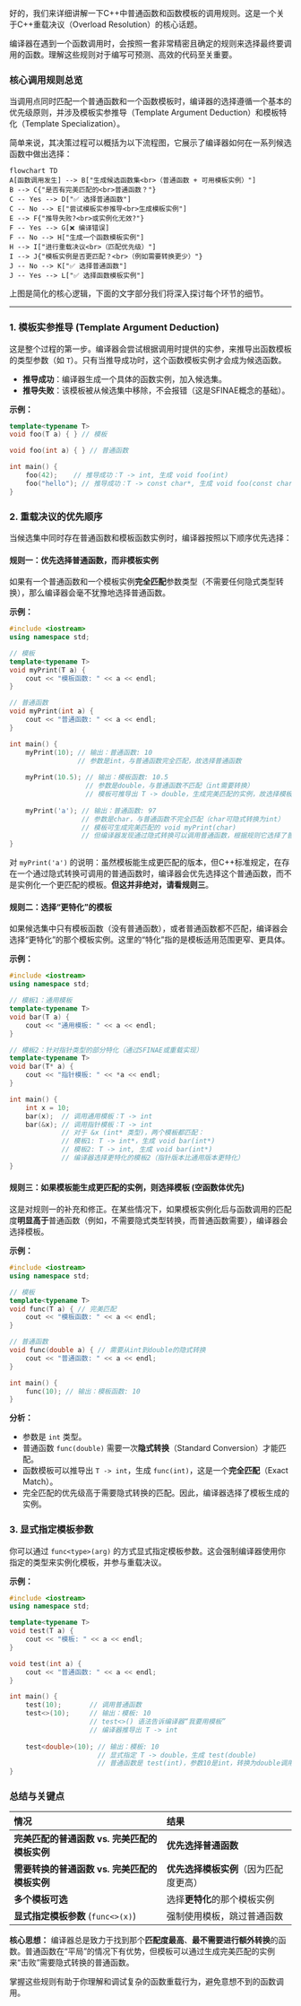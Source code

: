 好的，我们来详细讲解一下C++中普通函数和函数模板的调用规则。这是一个关于C++重载决议（Overload Resolution）的核心话题。

编译器在遇到一个函数调用时，会按照一套非常精密且确定的规则来选择最终要调用的函数。理解这些规则对于编写可预测、高效的代码至关重要。

### 核心调用规则总览

当调用点同时匹配一个普通函数和一个函数模板时，编译器的选择遵循一个基本的优先级原则，并涉及模板实参推导（Template Argument Deduction）和模板特化（Template Specialization）。

简单来说，其决策过程可以概括为以下流程图，它展示了编译器如何在一系列候选函数中做出选择：

```mermaid
flowchart TD
A[函数调用发生] --> B["生成候选函数集<br>（普通函数 + 可用模板实例）"]
B --> C{"是否有完美匹配的<br>普通函数？"}
C -- Yes --> D["✅ 选择普通函数"]
C -- No --> E["尝试模板实参推导<br>生成模板实例"]
E --> F{"推导失败?<br>或实例化无效?"}
F -- Yes --> G[❌ 编译错误]
F -- No --> H["生成一个函数模板实例"]
H --> I["进行重载决议<br>（匹配优先级）"]
I --> J{"模板实例是否更匹配？<br>（例如需要转换更少）"}
J -- No --> K["✅ 选择普通函数"]
J -- Yes --> L["✅ 选择函数模板实例"]
```

上图是简化的核心逻辑，下面的文字部分我们将深入探讨每个环节的细节。

---

### 1. 模板实参推导 (Template Argument Deduction)

这是整个过程的第一步。编译器会尝试根据调用时提供的实参，来推导出函数模板的类型参数（如 `T`）。只有当推导成功时，这个函数模板实例才会成为候选函数。

*   **推导成功**：编译器生成一个具体的函数实例，加入候选集。
*   **推导失败**：该模板被从候选集中移除，不会报错（这是SFINAE概念的基础）。

**示例：**
```cpp
template<typename T>
void foo(T a) { } // 模板

void foo(int a) { } // 普通函数

int main() {
    foo(42);    // 推导成功：T -> int, 生成 void foo(int)
    foo("hello"); // 推导成功：T -> const char*, 生成 void foo(const char*)
}
```

### 2. 重载决议的优先顺序

当候选集中同时存在普通函数和模板函数实例时，编译器按照以下顺序优先选择：

#### **规则一：优先选择普通函数，而非模板实例**

如果有一个普通函数和一个模板实例**完全匹配**参数类型（不需要任何隐式类型转换），那么编译器会毫不犹豫地选择普通函数。

**示例：**
```cpp
#include <iostream>
using namespace std;

// 模板
template<typename T>
void myPrint(T a) {
    cout << "模板函数: " << a << endl;
}

// 普通函数
void myPrint(int a) {
    cout << "普通函数: " << a << endl;
}

int main() {
    myPrint(10); // 输出：普通函数: 10
                 // 参数是int，与普通函数完全匹配，故选择普通函数
                 
    myPrint(10.5); // 输出：模板函数: 10.5
                   // 参数是double，与普通函数不匹配（int需要转换）
                   // 模板可推导出 T -> double，生成完美匹配的实例，故选择模板
                   
    myPrint('a'); // 输出：普通函数: 97
                  // 参数是char，与普通函数不完全匹配（char可隐式转换为int）
                  // 模板可生成完美匹配的 void myPrint(char)
                  // 但编译器发现通过隐式转换可以调用普通函数，根据规则它选择了普通函数
}
```
对 `myPrint('a')` 的说明：虽然模板能生成更匹配的版本，但C++标准规定，在存在一个通过隐式转换可调用的普通函数时，编译器会优先选择这个普通函数，而不是实例化一个更匹配的模板。**但这并非绝对，请看规则三**。

#### **规则二：选择“更特化”的模板**

如果候选集中只有模板函数（没有普通函数），或者普通函数都不匹配，编译器会选择“更特化”的那个模板实例。这里的“特化”指的是模板适用范围更窄、更具体。

**示例：**
```cpp
#include <iostream>
using namespace std;

// 模板1：通用模板
template<typename T>
void bar(T a) {
    cout << "通用模板: " << a << endl;
}

// 模板2：针对指针类型的部分特化（通过SFINAE或重载实现）
template<typename T>
void bar(T* a) {
    cout << "指针模板: " << *a << endl;
}

int main() {
    int x = 10;
    bar(x);  // 调用通用模板：T -> int
    bar(&x); // 调用指针模板：T -> int
             // 对于 &x (int* 类型)，两个模板都匹配：
             // 模板1: T -> int*，生成 void bar(int*)
             // 模板2: T -> int, 生成 void bar(int*)
             // 编译器选择更特化的模板2（指针版本比通用版本更特化）
}
```

#### **规则三：如果模板能生成更匹配的实例，则选择模板 (空函数体优先)**

这是对规则一的补充和修正。在某些情况下，如果模板实例化后与函数调用的匹配度**明显高于**普通函数（例如，不需要隐式类型转换，而普通函数需要），编译器会选择模板。

**示例：**
```cpp
#include <iostream>
using namespace std;

// 模板
template<typename T>
void func(T a) { // 完美匹配
    cout << "模板函数: " << a << endl;
}

// 普通函数
void func(double a) { // 需要从int到double的隐式转换
    cout << "普通函数: " << a << endl;
}

int main() {
    func(10); // 输出：模板函数: 10
}
```
**分析：**
*   参数是 `int` 类型。
*   普通函数 `func(double)` 需要一次**隐式转换**（Standard Conversion）才能匹配。
*   函数模板可以推导出 `T -> int`，生成 `func(int)`，这是一个**完全匹配**（Exact Match）。
*   完全匹配的优先级高于需要隐式转换的匹配。因此，编译器选择了模板生成的实例。

### 3. 显式指定模板参数

你可以通过 `func<type>(arg)` 的方式显式指定模板参数。这会强制编译器使用你指定的类型来实例化模板，并参与重载决议。

**示例：**
```cpp
#include <iostream>
using namespace std;

template<typename T>
void test(T a) {
    cout << "模板: " << a << endl;
}

void test(int a) {
    cout << "普通函数: " << a << endl;
}

int main() {
    test(10);       // 调用普通函数
    test<>(10);     // 输出：模板: 10
                    // test<>() 语法告诉编译器“我要用模板”
                    // 编译器推导出 T -> int
                    
    test<double>(10); // 输出：模板: 10
                      // 显式指定 T -> double，生成 test(double)
                      // 普通函数是 test(int)，参数10是int，转换为double调用模板
}
```

### 总结与关键点

| 情况                                          | 结果                                   |
| :-------------------------------------------- | :------------------------------------- |
| **完美匹配的普通函数 vs. 完美匹配的模板实例** | **优先选择普通函数**                   |
| **需要转换的普通函数 vs. 完美匹配的模板实例** | **优先选择模板实例**（因为匹配度更高） |
| **多个模板可选**                              | 选择**更特化**的那个模板实例           |
| **显式指定模板参数** (`func<>(x)`)            | 强制使用模板，跳过普通函数             |

**核心思想：** 编译器总是致力于找到那个**匹配度最高**、**最不需要进行额外转换**的函数。普通函数在“平局”的情况下有优势，但模板可以通过生成完美匹配的实例来“击败”需要隐式转换的普通函数。

掌握这些规则有助于你理解和调试复杂的函数重载行为，避免意想不到的函数调用。